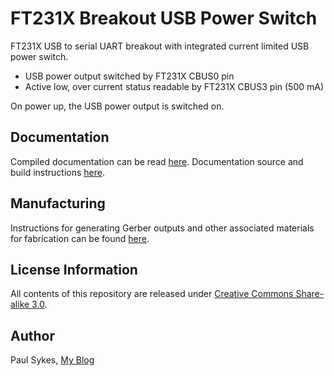 FT231X Breakout USB Power Switch
=====================================
FT231X USB to serial UART breakout with integrated current limited USB power switch.

- USB power output switched by FT231X CBUS0 pin
- Active low, over current status readable by FT231X CBUS3 pin (500 mA)

On power up, the USB power output is switched on.

Documentation
-------------
Compiled documentation can be read [here](https://paulsykes.me/ft231x_breakout_usb_power_switch). Documentation source and build instructions [here](docsrc).

Manufacturing
-------------
Instructions for generating Gerber outputs and other associated materials for fabrication can be found [here](hardware/kicad/ft231x_breakout_usb_power_switch).

License Information
-------------------
All contents of this repository are released under [Creative Commons Share-alike 3.0](http://creativecommons.org/licenses/by-sa/3.0/).

Author
------
Paul Sykes, [My Blog](https://www.paulsykes.me)
